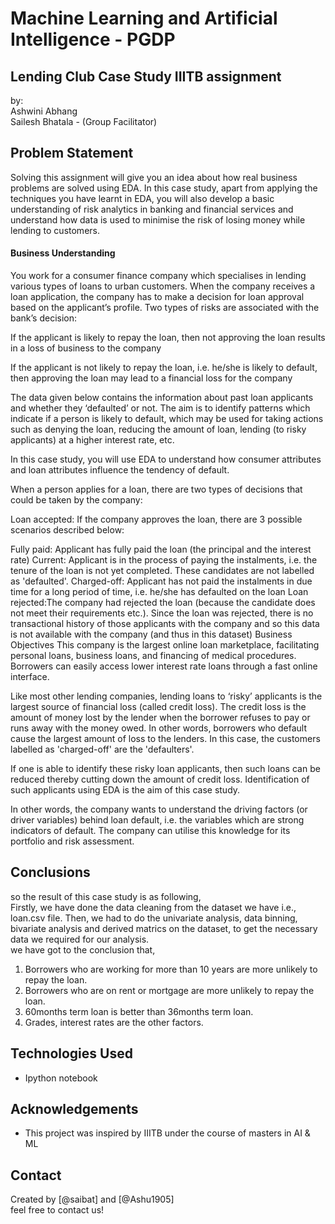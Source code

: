 # Machine Learning and Artificial Intelligence - PGDP

## Lending Club Case Study IIITB assignment
by: <br>
 Ashwini Abhang 
 <br>
 Sailesh Bhatala - (Group Facilitator)
 
## Problem Statement
Solving this assignment will give you an idea about how real business problems are solved using EDA. In this case study, apart from applying the techniques you have learnt in EDA, you will also develop a basic understanding of risk analytics in banking and financial services and understand how data is used to minimise the risk of losing money while lending to customers.

#### Business Understanding
You work for a consumer finance company which specialises in lending various types of loans to urban customers. When the company receives a loan application, the company has to make a decision for loan approval based on the applicant’s profile. Two types of risks are associated with the bank’s decision:

If the applicant is likely to repay the loan, then not approving the loan results in a loss of business to the company

If the applicant is not likely to repay the loan, i.e. he/she is likely to default, then approving the loan may lead to a financial loss for the company

The data given below contains the information about past loan applicants and whether they ‘defaulted’ or not. The aim is to identify patterns which indicate if a person is likely to default, which may be used for taking actions such as denying the loan, reducing the amount of loan, lending (to risky applicants) at a higher interest rate, etc.

In this case study, you will use EDA to understand how consumer attributes and loan attributes influence the tendency of default.


When a person applies for a loan, there are two types of decisions that could be taken by the company:

Loan accepted: If the company approves the loan, there are 3 possible scenarios described below:

Fully paid: Applicant has fully paid the loan (the principal and the interest rate)
Current: Applicant is in the process of paying the instalments, i.e. the tenure of the loan is not yet completed. These candidates are not labelled as 'defaulted'.
Charged-off: Applicant has not paid the instalments in due time for a long period of time, i.e. he/she has defaulted on the loan
Loan rejected:The company had rejected the loan (because the candidate does not meet their requirements etc.). Since the loan was rejected, there is no transactional history of those applicants with the company and so this data is not available with the company (and thus in this dataset)
Business Objectives
This company is the largest online loan marketplace, facilitating personal loans, business loans, and financing of medical procedures. Borrowers can easily access lower interest rate loans through a fast online interface.

Like most other lending companies, lending loans to ‘risky’ applicants is the largest source of financial loss (called credit loss). The credit loss is the amount of money lost by the lender when the borrower refuses to pay or runs away with the money owed. In other words, borrowers who default cause the largest amount of loss to the lenders. In this case, the customers labelled as 'charged-off' are the 'defaulters'.

If one is able to identify these risky loan applicants, then such loans can be reduced thereby cutting down the amount of credit loss. Identification of such applicants using EDA is the aim of this case study.

In other words, the company wants to understand the driving factors (or driver variables) behind loan default, i.e. the variables which are strong indicators of default. The company can utilise this knowledge for its portfolio and risk assessment.


## Conclusions
so the result of this case study is as following,
<br>
Firstly, we have done the data cleaning from the dataset we have i.e., loan.csv file.
Then, we had to do the univariate analysis, data binning, bivariate analysis and derived matrics on the dataset, to get the necessary data we required for our analysis.
<br>
we have got to the conclusion that, 
<br>
 1. Borrowers who are working for more than 10 years are more unlikely to repay the loan.
 2. Borrowers who are on rent or mortgage are more unlikely to repay the loan.
 3. 60months term loan is better than 36months term loan.
 4. Grades, interest rates are the other factors.


## Technologies Used
- Ipython notebook

## Acknowledgements

- This project was inspired by IIITB under the course of masters in AI & ML

## Contact
Created by [@saibat] and [@Ashu1905]
<br>
 feel free to contact us!
